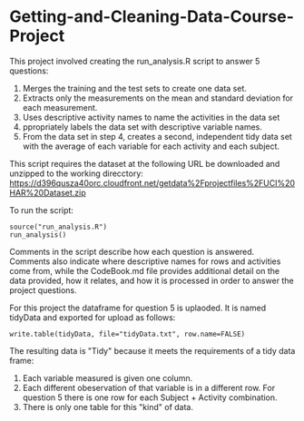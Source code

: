 # Getting-and-Cleaning-Data-Course-Project

This project involved creating the run_analysis.R script to answer
5 questions:

1. Merges the training and the test sets to create one data set.
2. Extracts only the measurements on the mean and standard deviation for each measurement. 
3. Uses descriptive activity names to name the activities in the data set
4. ppropriately labels the data set with descriptive variable names. 
5. From the data set in step 4, creates a second, independent tidy data set with the average of each variable for each activity and each subject. 

This script requires the dataset at the following URL be downloaded and
unzipped to the working direcctory:
<https://d396qusza40orc.cloudfront.net/getdata%2Fprojectfiles%2FUCI%20HAR%20Dataset.zip>

To run the script:

```
source("run_analysis.R")
run_analysis()
```

Comments in the script describe how each question is answered.
Comments also indicate where descriptive names for rows and 
activities come from, while the CodeBook.md file provides
additional detail on the data provided, how it relates, and how
it is processed in order to answer the project questions.

For this project the dataframe for question 5 is uplaoded. 
It is named tidyData and exported for upload as follows:

```
write.table(tidyData, file="tidyData.txt", row.name=FALSE)
```

The resulting data is "Tidy" because it meets the requirements of
a tidy data frame:

1. Each variable measured is given one column.
2. Each different obeservation of that variable is in a different row. For question 5 there is one row for each Subject + Activity combination.
3. There is only one table for this "kind" of data.

